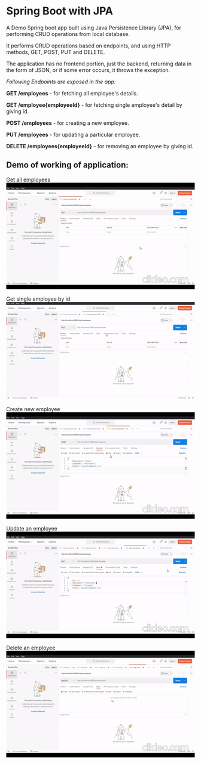 # Spring Boot with JPA
A Demo Spring boot app built using Java Persistence Library (JPA), for performing CRUD operations from local database.

It performs CRUD operations based on endpoints, and using HTTP methods, GET, POST, PUT and DELETE.

The application has no frontend portion, just the backend, returning data in the form of JSON, or if some error occurs, it throws the exception.

 *Following Endpoints are exposed in the app:*

   **GET  /employees** - for fetching all employee's details.  
   
   **GET  /employee{employeeId}** - for fetching single employee's detail by giving id.  
   
   **POST  /employees** - for creating a new employee.  
   
   **PUT  /employees** - for updating a particular employee.  
    
   **DELETE  /employees{employeeId}** - for removing an employee by giving id.  
   
   
   ## Demo of working of application:
   
   Get all employees  
   ![](https://github.com/Divya0319/spring-boot-with-jpa/blob/master/screencaptures/spring-boot-jpa-get-all-employees.gif)
   
   Get single employee by id  
   ![](https://github.com/Divya0319/spring-boot-with-jpa/blob/master/screencaptures/spring-boot-jpa-get-single-employee.gif)
   
   Create new employee  
   ![](https://github.com/Divya0319/spring-boot-with-jpa/blob/master/screencaptures/spring-boot-jpa-create-employee.gif)
   
   Update an employee  
   ![](https://github.com/Divya0319/spring-boot-with-jpa/blob/master/screencaptures/spring-boot-jpa-update-employee.gif)
   
   Delete an employee  
   ![](https://github.com/Divya0319/spring-boot-with-jpa/blob/master/screencaptures/spring-boot-jpa-delete-employee.gif)
   
   
